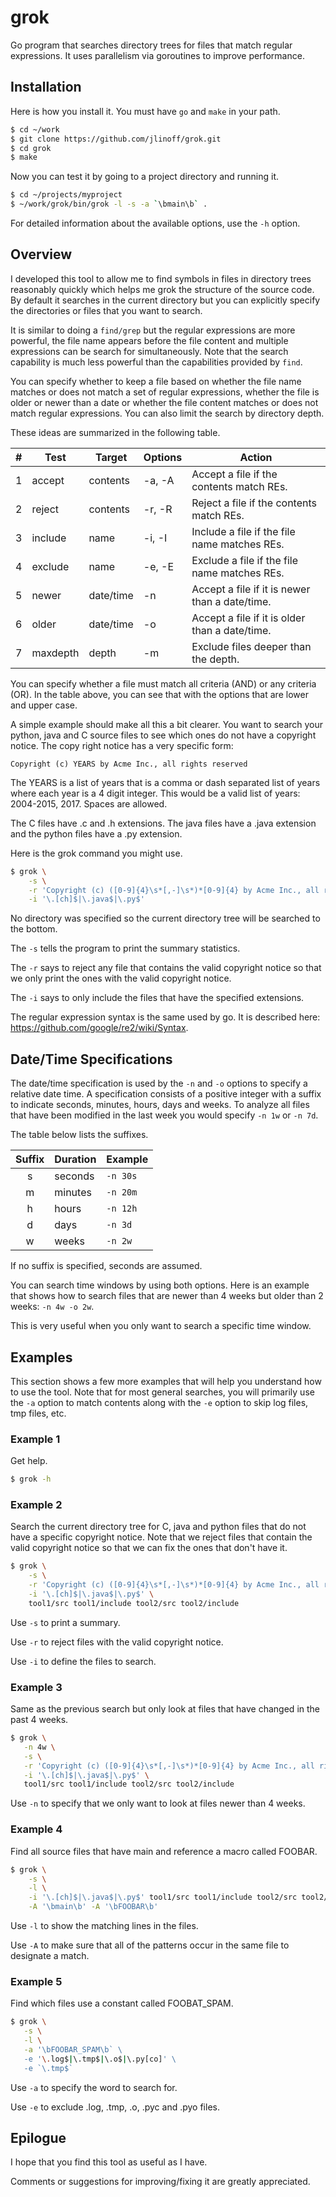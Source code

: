 # grok
Go program that searches directory trees for files that match regular expressions. 
It uses parallelism via goroutines to improve performance.

## Installation
Here is how you install it. You must have `go` and `make` in your path.

```bash
$ cd ~/work
$ git clone https://github.com/jlinoff/grok.git
$ cd grok
$ make
```

Now you can test it by going to a project directory and running it.

```bash
$ cd ~/projects/myproject
$ ~/work/grok/bin/grok -l -s -a `\bmain\b` .
```

For detailed information about the available options, use the `-h` option.

## Overview
I developed this tool to allow me to find symbols in files in directory trees
reasonably quickly which helps me grok the structure of the source code.
By default it searches in the current directory but you can explicitly specify
the directories or files that you want to search.

It is similar to doing a `find/grep` but the regular expressions
are more powerful, the file name appears before the file content and
multiple expressions can be search for simultaneously. Note that the search
capability is much less powerful than the capabilities provided by `find`.

You can specify whether to keep a file based on whether the file name
matches or does not match a set of regular expressions, whether the file is
older or newer than a date or whether the file content matches or does not
match regular expressions. You can also limit the search by directory depth.

These ideas are summarized in the following table.

| #   | Test     | Target    | Options  | Action |
| --: | -------- | --------- | -------- | ------ |
| 1   | accept   | contents  | -a, -A   | Accept a file if the contents match REs. |
| 2   | reject   | contents  | -r, -R   | Reject a file if the contents match REs. |
| 3   | include  | name      | -i, -I   | Include a file if the file name matches REs. |
| 4   | exclude  | name      | -e, -E   | Exclude a file if the file name matches REs. |
| 5   | newer    | date/time | -n       | Accept a file if it is newer than a date/time. |
| 6   | older    | date/time | -o       | Accept a file if it is older than a date/time. |
| 7   | maxdepth | depth     | -m       | Exclude files deeper than the depth. |

You can specify whether a file must match all criteria (AND) or any criteria
(OR). In the table above, you can see that with the options that are lower and upper case.

A simple example should make all this a bit clearer. You want to search your
python, java and C source files to see which ones do not have a copyright
notice. The copy right notice has a very specific form:
    
    Copyright (c) YEARS by Acme Inc., all rights reserved

The YEARS is a list of years that is a comma or dash separated list of
years where each year is a 4 digit integer. This would be a valid list
of years: 2004-2015, 2017. Spaces are allowed.

The C files have .c and .h extensions. The java files have a .java extension
and the python files have a .py extension.

Here is the grok command you might use.

```bash
$ grok \
    -s \
    -r 'Copyright (c) ([0-9]{4}\s*[,-]\s*)*[0-9]{4} by Acme Inc., all rights reserved' \
    -i '\.[ch]$|\.java$|\.py$'
```

No directory was specified so the current directory tree will be searched to the bottom.

The `-s` tells the program to print the summary statistics.

The `-r` says to reject any file that contains the valid copyright notice so
that we only print the ones with the valid copyright notice.

The `-i` says to only include the files that have the specified extensions.

The regular expression syntax is the same used by go. It is described here:
https://github.com/google/re2/wiki/Syntax.

## Date/Time Specifications
The date/time specification is used by the `-n` and `-o` options to specify a
relative date time. A specification consists of a positive integer with a
suffix to indicate seconds, minutes, hours, days and weeks. To analyze all
files that have been modified in the last week you would specify `-n 1w` or
`-n 7d`.

 The table below lists the suffixes.
 
| Suffix | Duration | Example  |
| :----: | -------- | -------- |
| s      | seconds  | `-n 30s` |
| m      | minutes  | `-n 20m` |
| h      | hours    | `-n 12h` |
| d      | days     | `-n 3d`  |
| w      | weeks    | `-n 2w`  |
 
If no suffix is specified, seconds are assumed.

You can search time windows by using both options. Here is an example that
shows how to search files that are newer than 4 weeks but older than 2 weeks: `-n 4w -o 2w`.

This is very useful when you only want to search a specific time window.

## Examples
This section shows a few more examples that will help you understand how to use the tool.
Note that for most general searches, you will primarily use the `-a` option to match contents
along with the `-e` option to skip log files, tmp files, etc.

### Example 1
Get help.

```bash
$ grok -h
```

### Example 2
Search the current directory tree for C, java and python files
that do not have a specific copyright notice.
Note that we reject files that contain the valid copyright
notice so that we can fix the ones that don't have it.

```bash
$ grok \
    -s \
    -r 'Copyright (c) ([0-9]{4}\s*[,-]\s*)*[0-9]{4} by Acme Inc., all rights reserved' \
    -i '\.[ch]$|\.java$|\.py$' \
    tool1/src tool1/include tool2/src tool2/include
```

Use `-s` to print a summary.

Use `-r` to reject files with the valid copyright notice.

Use `-i` to define the files to search.

### Example 3
Same as the previous search but only look at files that have
changed in the past 4 weeks.

```bash
$ grok \
   -n 4w \
   -s \
   -r 'Copyright (c) ([0-9]{4}\s*[,-]\s*)*[0-9]{4} by Acme Inc., all rights reserved' \
   -i '\.[ch]$|\.java$|\.py$' \
   tool1/src tool1/include tool2/src tool2/include
```

Use `-n` to specify that we only want to look at files newer than 4 weeks.

### Example 4
Find all source files that have main and reference a macro called FOOBAR.

```bash
$ grok \
    -s \
    -l \
    -i '\.[ch]$|\.java$|\.py$' tool1/src tool1/include tool2/src tool2/include \
    -A '\bmain\b' -A '\bFOOBAR\b'
```

Use `-l` to show the matching lines in the files.

Use `-A` to make sure that all of the patterns occur in the same file to designate a match.

### Example 5
Find which files use a constant called FOOBAT_SPAM.

```bash
$ grok \
   -s \
   -l \
   -a '\bFOOBAR_SPAM\b` \
   -e '\.log$|\.tmp$|\.o$|\.py[co]' \
   -e `\.tmp$`
```

Use `-a` to specify the word to search for.

Use `-e` to exclude .log, .tmp, .o, .pyc and .pyo files.

## Epilogue
I hope that you find this tool as useful as I have.

Comments or suggestions for improving/fixing it are greatly appreciated.

